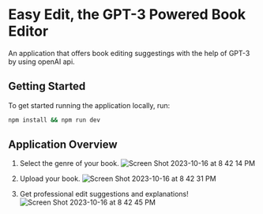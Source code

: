 # Easy Edit, the GPT-3 Powered Book Editor
 An application that offers book editing suggestings with the help of GPT-3 by using openAI api.
 
## Getting Started
To get started running the application locally, run:

```bash
npm install && npm run dev
```

## Application Overview

1) Select the genre of your book.
![Screen Shot 2023-10-16 at 8 42 14 PM](https://github.com/leylamemiguven/easy-edit/assets/55370017/e5ea5595-cc3c-48ec-ad94-697e4faf9e19)

2) Upload your book.
![Screen Shot 2023-10-16 at 8 42 31 PM](https://github.com/leylamemiguven/easy-edit/assets/55370017/6b071655-8d53-4c11-8df7-69523eb99587)

3) Get professional edit suggestions and explanations!
![Screen Shot 2023-10-16 at 8 42 45 PM](https://github.com/leylamemiguven/easy-edit/assets/55370017/5c592efe-00df-45a7-90fb-dd684df50394)
